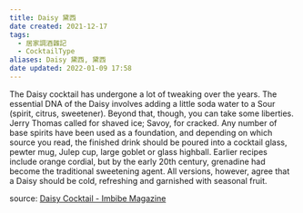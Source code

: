 ```yaml
---
title: Daisy 黛西
date created: 2021-12-17
tags:
  - 居家調酒雜記
  - CocktailType
aliases: Daisy 黛西, 黛西
date updated: 2022-01-09 17:58
---
```


The Daisy cocktail has undergone a lot of tweaking over the years. The essential DNA of the Daisy involves adding a little soda water to a Sour (spirit, citrus, sweetener). Beyond that, though, you can take some liberties. Jerry Thomas called for shaved ice; Savoy, for cracked. Any number of base spirits have been used as a foundation, and depending on which source you read, the finished drink should be poured into a cocktail glass, pewter mug, Julep cup, large goblet or glass highball. Earlier recipes include orange cordial, but by the early 20th century, grenadine had become the traditional sweetening agent. All versions, however, agree that a Daisy should be cold, refreshing and garnished with seasonal fruit.

source:
[Daisy Cocktail - Imbibe Magazine](https://imbibemagazine.com/recipe/recipe-daisy/)
